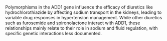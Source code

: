 Polymorphisms in the ADD1 gene influence the efficacy of diuretics like hydrochlorothiazide by affecting sodium transport in the kidneys, leading to variable drug responses in hypertension management. While other diuretics such as furosemide and spironolactone interact with ADD1, these relationships mainly relate to their role in sodium and fluid regulation, with specific genetic interactions less documented.